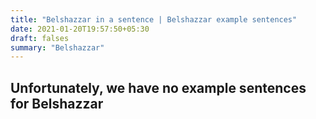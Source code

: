 ```yaml
---
title: "Belshazzar in a sentence | Belshazzar example sentences"
date: 2021-01-20T19:57:50+05:30
draft: falses
summary: "Belshazzar"
---
```

## Unfortunately, we have no example sentences for Belshazzar                 
